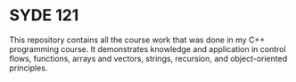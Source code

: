 # SYDE 121
This repository contains all the course work that was done in my C++ programming course. It demonstrates knowledge and application in control flows, functions, arrays and vectors, strings, recursion, and object-oriented principles. 
